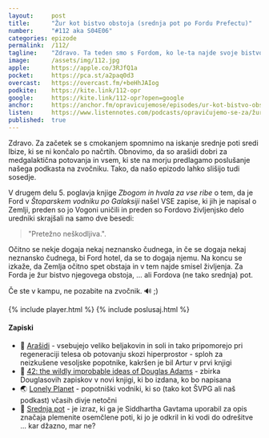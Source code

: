 ```yaml
---
layout: 	post
title:  	"Žur kot bistvo obstoja (srednja pot po Fordu Prefectu)"
number: 	"#112 aka S04E06"
categories:	epizode
permalink:	/112/
tagline: 	"Zdravo. Ta teden smo s Fordom, ko le-ta najde svoje bistvo obstoja. Če ste v kampu, ne pozabite poslušati naštega podkasta na zvočniku."
image:		/assets/img/112.jpg
apple:		https://apple.co/3RJfQ1a
pocket:		https://pca.st/a2paq0d3
overcast:	https://overcast.fm/+beHhJAIog
podkite:	https://kite.link/112-opr
google:		https://kite.link/112-opr?open=google
anchor:		https://anchor.fm/opravicujemose/episodes/ur-kot-bistvo-obstoja-srednja-pot-po-Fordu-Prefectu-e1lblv5
listen:		https://www.listennotes.com/podcasts/opravičujemo-se-za/žur-kot-bistvo-obstoja-mLAblXr08T4/embed/
published:	true
---
```


Zdravo. Za začetek se s cmokanjem spomnimo na iskanje srednje poti sredi Ibize, ki se ni končalo po načrtih. Obnovimo, da so arašidi dobri za medgalaktična potovanja in vsem, ki ste na morju predlagamo poslušanje našega podkasta na zvočniku. Tako, da našo epizodo lahko slišijo tudi sosedje. 

V drugem delu 5. poglavja knjige _Zbogom in hvala za vse ribe_ o tem, da je Ford v _Štoparskem vodniku po Galaksiji_ našel VSE zapise, ki jih je napisal o Zemlji, preden so jo Vogoni uničili in preden so Fordovo življenjsko delo uredniki skrajšali na samo dve besedi:

> "Pretežno neškodljiva.". 

Očitno se nekje dogaja nekaj neznansko čudnega, in če se dogaja nekaj neznansko čudnega, bi Ford hotel, da se to dogaja njemu. Na koncu se izkaže, da Zemlja očitno spet obstaja in v tem najde smisel življenja. Za Forda je žur bistvo njegovega obstoja, ... ali Fordova (ne tako srednja) pot.

Če ste v kampu, ne pozabite na zvočnik. 🔊 ;) 

{% include player.html %}
{% include poslusaj.html %}

<!--break-->

#### Zapiski

- 🥜 [Arašidi](https://hitchhikers.fandom.com/wiki/Peanuts) - vsebujejo veliko beljakovin in soli in tako pripomorejo pri regeneraciji telesa ob potovanju skozi hiperprostor - sploh za neizkušene vesoljske popotnike, kakršen je bil Artur v prvi knjigi 
- 📘 [42: the wildly improbable ideas of Douglas Adams](https://www.kickstarter.com/projects/unbounders/42-the-wildly-improbable-ideas-of-douglas-adams) - zbirka Douglasovih zapiskov v novi knjigi, ki bo izdana, ko bo napisana
- 🌏 [Lonely Planet](https://www.lonelyplanet.com/) - popotniški vodniki, ki so (tako kot ŠVPG ali naš podkast) včasih divje netočni
- 🪷 [Srednja pot](https://sl.wikipedia.org/wiki/Srednja_pot) -  je izraz, ki ga je Siddhartha Gavtama uporabil za opis značaja plemenite osemčlene poti, ki jo je odkril in ki vodi do odrešitve ... kar džazno, mar ne?